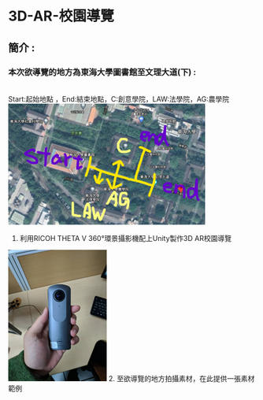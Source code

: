 # 3D-AR-校園導覽
## 簡介 :<br>
### 本次欲導覽的地方為東海大學圖書館至文理大道(下) :
<br> Start:起始地點 ，End:結束地點，C:創意學院，LAW:法學院，AG:農學院 <br>
<img src="readme圖庫/螢幕擷取畫面 2020-10-06 165119.png" width="400"/> 
1. 利用RICOH THETA V 360°環景攝影機配上Unity製作3D AR校園導覽<br>
<img src="readme圖庫/360相機.jpg" width="200"/>
2. 至欲導覽的地方拍攝素材，在此提供一張素材範例
